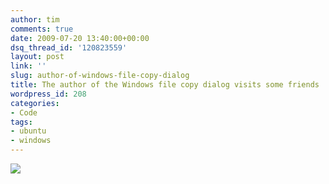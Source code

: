 ```yaml
---
author: tim
comments: true
date: 2009-07-20 13:40:00+00:00
dsq_thread_id: '120823559'
layout: post
link: ''
slug: author-of-windows-file-copy-dialog
title: The author of the Windows file copy dialog visits some friends
wordpress_id: 208
categories:
- Code
tags:
- ubuntu
- windows
---
```


[![](http://imgs.xkcd.com/comics/estimation.png)](http://imgs.xkcd.com/comics/estimation.png)
